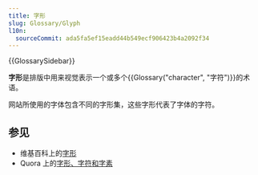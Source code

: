 ```yaml
---
title: 字形
slug: Glossary/Glyph
l10n:
  sourceCommit: ada5fa5ef15eadd44b549ecf906423b4a2092f34
---
```


{{GlossarySidebar}}

**字形**是排版中用来视觉表示一个或多个{{Glossary("character", "字符")}}的术语。

网站所使用的字体包含不同的字形集，这些字形代表了字体的字符。

## 参见
- 维基百科上的[字形](https://zh.wikipedia.org/wiki/字形)
- Quora 上的[字形、字符和字素](https://www.quora.com/Whats-the-difference-between-a-character-a-glyph-and-a-grapheme/answer/Thomas-Phinney)
